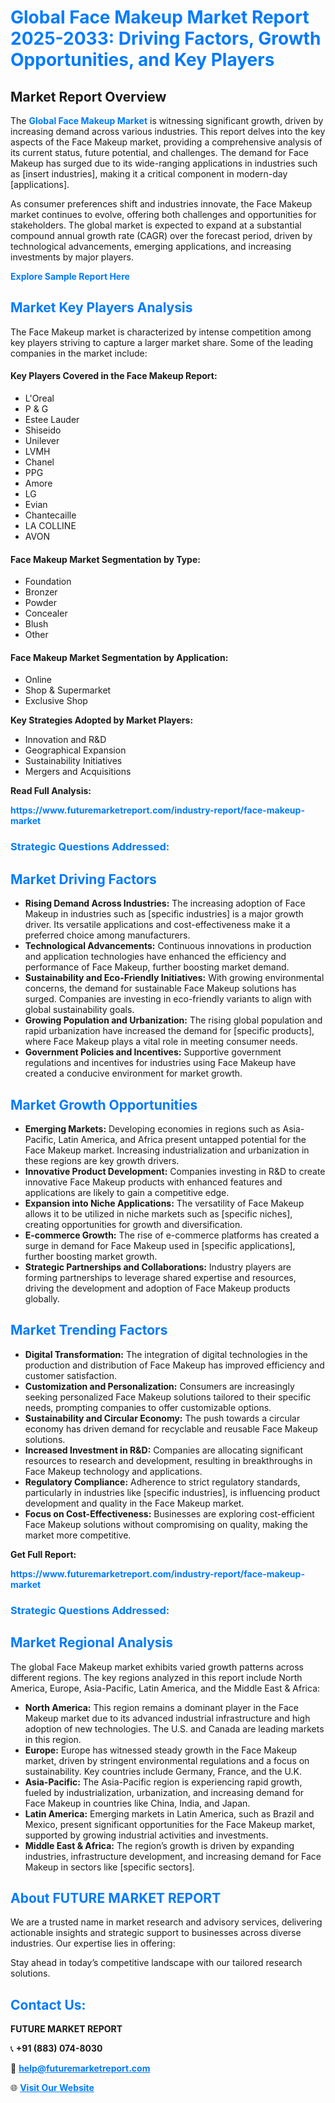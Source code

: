 <h1 style="color: #007BFF;">Global Face Makeup Market Report 2025-2033: Driving Factors, Growth Opportunities, and Key Players</h1>

<section id="overview">
<h2>Market Report Overview</h2>
<p>The <a href="https://www.futuremarketreport.com/industry-report/face-makeup-market" style="color: #007BFF; text-decoration: none;"><strong>Global Face Makeup Market</strong></a> is witnessing significant growth, driven by increasing demand across various industries. This report delves into the key aspects of the Face Makeup market, providing a comprehensive analysis of its current status, future potential, and challenges. The demand for Face Makeup has surged due to its wide-ranging applications in industries such as [insert industries], making it a critical component in modern-day [applications].</p>
<p>As consumer preferences shift and industries innovate, the Face Makeup market continues to evolve, offering both challenges and opportunities for stakeholders. The global market is expected to expand at a substantial compound annual growth rate (CAGR) over the forecast period, driven by technological advancements, emerging applications, and increasing investments by major players.</p>
</section>

<section id="overview">
<p><a href="https://www.futuremarketreport.com/request-sample/reportId=83544" style="color: #007BFF; text-decoration: none;"><strong>Explore Sample Report Here</strong></a></p>
</section>

<section id="key-players">
<h2 style="color: #007BFF;">Market Key Players Analysis</h2>
<p>The Face Makeup market is characterized by intense competition among key players striving to capture a larger market share. Some of the leading companies in the market include:</p>
<h4>Key Players Covered in the Face Makeup Report:</h4>
<ul><li>L&#039;Oreal</li><li>P &amp; G</li><li>Estee Lauder</li><li>Shiseido</li><li>Unilever</li><li>LVMH</li><li>Chanel</li><li>PPG</li><li>Amore</li><li>LG</li><li>Evian</li><li>Chantecaille</li><li>LA COLLINE</li><li>AVON</li></ul>
<h4>Face Makeup Market Segmentation by Type:</h4>
<ul><li>Foundation</li><li>Bronzer</li><li>Powder</li><li>Concealer</li><li>Blush</li><li>Other</li></ul>

<h4>Face Makeup Market Segmentation by Application:</h4>
<ul><li>Online</li><li>Shop &amp; Supermarket</li><li>Exclusive Shop</li></ul>
<p><strong>Key Strategies Adopted by Market Players:</strong></p>
<ul>
<li>Innovation and R&D</li>
<li>Geographical Expansion</li>
<li>Sustainability Initiatives</li>
<li>Mergers and Acquisitions</li>
</ul>
</section>

<section>
<p><strong>Read Full Analysis: </strong></p><a href="https://www.futuremarketreport.com/industry-report/face-makeup-market" style="color: #007BFF; text-decoration: none;"><strong>https://www.futuremarketreport.com/industry-report/face-makeup-market</strong></a>
<h3 style="color: #007BFF;">Strategic Questions Addressed:</h3>
</section>

<section id="driving-factors">
<h2 style="color: #007BFF;">Market Driving Factors</h2>
<ul>
<li><strong>Rising Demand Across Industries:</strong> The increasing adoption of Face Makeup in industries such as [specific industries] is a major growth driver. Its versatile applications and cost-effectiveness make it a preferred choice among manufacturers.</li>
<li><strong>Technological Advancements:</strong> Continuous innovations in production and application technologies have enhanced the efficiency and performance of Face Makeup, further boosting market demand.</li>
<li><strong>Sustainability and Eco-Friendly Initiatives:</strong> With growing environmental concerns, the demand for sustainable Face Makeup solutions has surged. Companies are investing in eco-friendly variants to align with global sustainability goals.</li>
<li><strong>Growing Population and Urbanization:</strong> The rising global population and rapid urbanization have increased the demand for [specific products], where Face Makeup plays a vital role in meeting consumer needs.</li>
<li><strong>Government Policies and Incentives:</strong> Supportive government regulations and incentives for industries using Face Makeup have created a conducive environment for market growth.</li>
</ul>
</section>

<section id="growth-opportunities">
<h2 style="color: #007BFF;">Market Growth Opportunities</h2>
<ul>
<li><strong>Emerging Markets:</strong> Developing economies in regions such as Asia-Pacific, Latin America, and Africa present untapped potential for the Face Makeup market. Increasing industrialization and urbanization in these regions are key growth drivers.</li>
<li><strong>Innovative Product Development:</strong> Companies investing in R&D to create innovative Face Makeup products with enhanced features and applications are likely to gain a competitive edge.</li>
<li><strong>Expansion into Niche Applications:</strong> The versatility of Face Makeup allows it to be utilized in niche markets such as [specific niches], creating opportunities for growth and diversification.</li>
<li><strong>E-commerce Growth:</strong> The rise of e-commerce platforms has created a surge in demand for Face Makeup used in [specific applications], further boosting market growth.</li>
<li><strong>Strategic Partnerships and Collaborations:</strong> Industry players are forming partnerships to leverage shared expertise and resources, driving the development and adoption of Face Makeup products globally.</li>
</ul>
</section>

<section id="trending-factors">
<h2 style="color: #007BFF;">Market Trending Factors</h2>
<ul>
<li><strong>Digital Transformation:</strong> The integration of digital technologies in the production and distribution of Face Makeup has improved efficiency and customer satisfaction.</li>
<li><strong>Customization and Personalization:</strong> Consumers are increasingly seeking personalized Face Makeup solutions tailored to their specific needs, prompting companies to offer customizable options.</li>
<li><strong>Sustainability and Circular Economy:</strong> The push towards a circular economy has driven demand for recyclable and reusable Face Makeup solutions.</li>
<li><strong>Increased Investment in R&D:</strong> Companies are allocating significant resources to research and development, resulting in breakthroughs in Face Makeup technology and applications.</li>
<li><strong>Regulatory Compliance:</strong> Adherence to strict regulatory standards, particularly in industries like [specific industries], is influencing product development and quality in the Face Makeup market.</li>
<li><strong>Focus on Cost-Effectiveness:</strong> Businesses are exploring cost-efficient Face Makeup solutions without compromising on quality, making the market more competitive.</li>
</ul>
</section>

<section>
<p><strong>Get Full Report: </strong></p><a href="https://www.futuremarketreport.com/industry-report/face-makeup-market" style="color: #007BFF; text-decoration: none;"><strong>https://www.futuremarketreport.com/industry-report/face-makeup-market</strong></a>
<h3 style="color: #007BFF;">Strategic Questions Addressed:</h3>
</section>


<section id="regional-analysis">
<h2 style="color: #007BFF;">Market Regional Analysis</h2>
<p>The global Face Makeup market exhibits varied growth patterns across different regions. The key regions analyzed in this report include North America, Europe, Asia-Pacific, Latin America, and the Middle East & Africa:</p>
<ul>
<li><strong>North America:</strong> This region remains a dominant player in the Face Makeup market due to its advanced industrial infrastructure and high adoption of new technologies. The U.S. and Canada are leading markets in this region.</li>
<li><strong>Europe:</strong> Europe has witnessed steady growth in the Face Makeup market, driven by stringent environmental regulations and a focus on sustainability. Key countries include Germany, France, and the U.K.</li>
<li><strong>Asia-Pacific:</strong> The Asia-Pacific region is experiencing rapid growth, fueled by industrialization, urbanization, and increasing demand for Face Makeup in countries like China, India, and Japan.</li>
<li><strong>Latin America:</strong> Emerging markets in Latin America, such as Brazil and Mexico, present significant opportunities for the Face Makeup market, supported by growing industrial activities and investments.</li>
<li><strong>Middle East & Africa:</strong> The region’s growth is driven by expanding industries, infrastructure development, and increasing demand for Face Makeup in sectors like [specific sectors].</li>
</ul>
</section>

<footer>
<h2 style="color: #007BFF;">About FUTURE MARKET REPORT</h2>
<p>We are a trusted name in market research and advisory services, delivering actionable insights and strategic support to businesses across diverse industries. Our expertise lies in offering:</p>

<p>Stay ahead in today’s competitive landscape with our tailored research solutions.</p>

<h2 style="color: #007BFF;">Contact Us:</h2>
<p><strong>FUTURE MARKET REPORT</strong></p>
<p>📞 <strong>+91 (883) 074-8030</strong></p>
<p>📧 <strong><a href="mailto:help@futuremarketreport.com" style="color: #007BFF;">help@futuremarketreport.com</a></strong></p>
<p>🌐 <strong><a href="https://www.futuremarketreport.com/" style="color: #007BFF;">Visit Our Website</a></strong></p>
</footer>